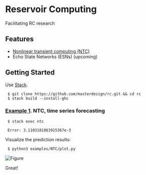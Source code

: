 # Reservoir Computing

Facilitating RC research

## Features

* [Nonlinear transient computing (NTC)](https://github.com/masterdezign/rc/tree/master/examples/NTC)
* Echo State Networks (ESNs) (upcoming)


## Getting Started

Use [Stack](http://haskellstack.org).

     $ git clone https://github.com/masterdezign/rc.git && cd rc
     $ stack build --install-ghc

### [Example 1](https://github.com/masterdezign/rc/tree/master/examples/NTC). NTC, time series forecasting


     $ stack exec ntc

     Error: 3.1103181863915367e-3

Visualize the prediction results:

     $ python3 examples/NTC/plot.py

![Figure](https://raw.githubusercontent.com/masterdezign/rc/master/examples/NTC/mg-prediction.png)

Great!
